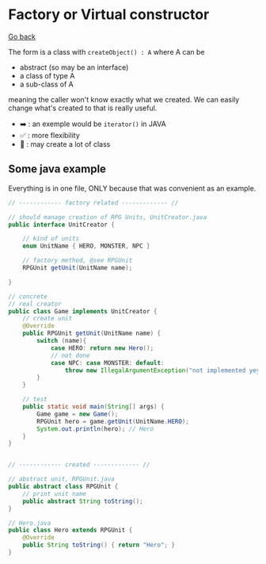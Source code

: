 # Factory or Virtual constructor

[Go back](..)

The form is a class with ``createObject() : A`` where A can be 

* abstract (so may be an interface)
* a class of type A
* a sub-class of A

meaning the caller won't know exactly what we created. We can easily change
what's created to that is really useful.

* ➡️ : an exemple would be ``iterator()`` in JAVA
* ✅ : more flexibility
* 🚫 : may create a lot of class

## Some java example

Everything is in one file, ONLY because that was convenient as an
example.

```java
// ------------ factory related ------------- //

// should manage creation of RPG Units, UnitCreator.java
public interface UnitCreator {

    // kind of units
    enum UnitName { HERO, MONSTER, NPC }

    // factory method, @see RPGUnit
    RPGUnit getUnit(UnitName name);

}

// concrete
// real creator
public class Game implements UnitCreator {
    // create unit
    @Override
    public RPGUnit getUnit(UnitName name) {
        switch (name){
            case HERO: return new Hero();
            // not done
            case NPC: case MONSTER: default: 
                throw new IllegalArgumentException("not implemented yey");
        }
    }

    // test
    public static void main(String[] args) {
        Game game = new Game();
        RPGUnit hero = game.getUnit(UnitName.HERO);
        System.out.println(hero); // Hero
    }
}


// ------------ created ------------- //

// abstract unit, RPGUnit.java
public abstract class RPGUnit {
    // print unit name
    public abstract String toString();
}

// Hero.java
public class Hero extends RPGUnit {
    @Override
    public String toString() { return "Hero"; }
}
```